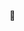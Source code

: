 🤔

<!--
### Hi there 👋

[![wll's github stats](https://github-readme-stats.vercel.app/api?username=wllqwzx&show_icons=true&include_all_commits=true&&count_private=true)](https://github.com/anuraghazra/github-readme-stats)

**wllqwzx/wllqwzx** is a ✨ _special_ ✨ repository because its `README.md` (this file) appears on your GitHub profile.

Here are some ideas to get you started:

- 🔭 I’m currently working on ...
- 🌱 I’m currently learning ...
- 👯 I’m looking to collaborate on ...
- 🤔 I’m looking for help with ...
- 💬 Ask me about ...
- 📫 How to reach me: ...
- 😄 Pronouns: ...
- ⚡ Fun fact: ...
-->
